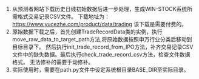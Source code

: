 1. 从预测者网站下载历史日线初始数据后进一步处理，生成WIN-STOCK系统所需格式交易记录CSV文件。
下载地址为：https://www.yucezhe.com/product/data/trading 该下载是需要付费的。
2. 原始数据下载之后，首先创建TradeRecordData类的实例，执行move_raw_data_to_target_path方法,将原始数据按照申万行业分类后移动到目标目录下。
然后执行init_trade_record_from_IPO方法，补齐交易记录CSV文件中的缺失数据。最后执行check_trade_record_csv方法，检查文件数据格式。
无法修补的需要手动修补。
3. 实际使用时，需要在path.py文件中设定系统根目录BASE_DIR至实际目录。